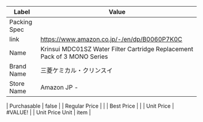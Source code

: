 | Label           | Value                                                                    |
| --------------- | ------------------------------------------------------------------------ |
| Packing Spec    |                                                                          |
| link            | https://www.amazon.co.jp/-/en/dp/B0060P7K0C                              |
| Name            | Krinsui MDC01SZ Water Filter Cartridge Replacement Pack of 3 MONO Series |
| Brand Name      | 三菱ケミカル・クリンスイ                                                             |
| Store Name      | Amazon JP -                                                              |
                                                                                              
| Purchasable     | false                                                                    |
| Regular Price   |                                                                          |
| Best Price      |                                                                          |
| Unit Price      | #VALUE!                                                                  |
| Unit Price Unit | item                                                                     |
